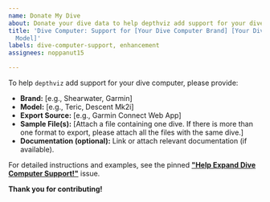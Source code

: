```yaml
---
name: Donate My Dive
about: Donate your dive data to help depthviz add support for your dive computer.
title: 'Dive Computer: Support for [Your Dive Computer Brand] [Your Dive Computer
  Model]'
labels: dive-computer-support, enhancement
assignees: noppanut15

---
```


To help `depthviz` add support for your dive computer, please provide:

* **Brand:** [e.g., Shearwater, Garmin]
* **Model:** [e.g., Teric, Descent Mk2i]
* **Export Source:** [e.g., Garmin Connect Web App]
* **Sample File(s):** [Attach a file containing one dive. If there is more than one format to export, please attach all the files with the same dive.]
* **Documentation (optional):** Link or attach relevant documentation (if available).

For detailed instructions and examples, see the pinned [**"Help Expand Dive Computer Support!"**](https://github.com/noppanut15/depthviz/issues/15) issue.

**Thank you for contributing!**
